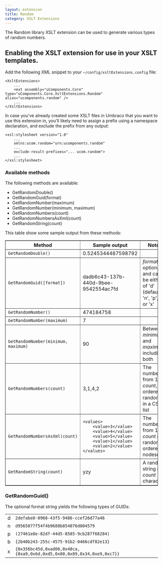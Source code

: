 ```yaml
---
layout: extension
title: Random
category: XSLT Extensions
---
```


The Random library XSLT extension can be used to generate various types of random numbers.

## Enabling the XSLT extension for use in your XSLT templates.

Add the following XML snippet to your `~/config/xsltExtensions.config` file:

	<XsltExtensions>
		...
		<ext assembly="uComponents.Core" type="uComponents.Core.XsltExtensions.Random" alias="ucomponents.random" />
		...
	</XsltExtensions>

In case you've already created some XSLT files in Umbraco that you want to use this extension in, you'll likely need
to assign a prefix using a namespace declaration, and exclude the prefix from any output:

	<xsl:stylesheet version="1.0"
		...
		xmlns:ucom.random="urn:ucomponents.random"
		...
		exclude-result-prefixes="... ucom.random">
		...
	</xsl:stylesheet>


### Available methods

The following methods are available:

* GetRandomDouble()
* GetRandomGuid(format)
* GetRandomNumber(maximum)
* GetRandomNumber(minimum, maximum)
* GetRandomNumbers(count)
* GetRandomNumbersAsXml(count)
* GetRandomString(count)

This table show some sample output from these methods:

<table border="1" cellspacing="5" cellpadding="5">
	<tr>
		<th>Method</th><th>Sample output</th><th>Notes</th>
	</tr>
	<tr>
		<td><code>GetRandomDouble()</code></td>
		<td>0.5245344487598792</td>
		<td></td>
	</tr>
	<tr>
		<td><code>GetRandomGuid([format])</code></td>
		<td>dadb6c43-137b-440d-9bee-9542554ac7fd</td>
		<td>
			<var>format</var> is optional and can be either of 'd' (default), 'n', 'p', 'b', or 'x'
		</td>
	</tr>
	<tr>
		<td><code>GetRandomNumber()</code></td>
		<td>474184758</td>
		<td></td>
	</tr>
	<tr>
		<td><code>GetRandomNumber(maximum)</code></td>
		<td>7</td>
		<td></td>
	</tr>
	<tr>
		<td><code>GetRandomNumber(minimum, maximum)</code></td>
		<td>90</td>
		<td>Between <var>minimum</var> and <var>maximum</var>, including both</td>
	</tr>
	<tr>
		<td><code>GetRandomNumbers(count)</code></td>
		<td>3,1,4,2</td>
		<td>The numbers from 1 to <var>count</var>, ordered randomly in a CSV list</td>
	</tr>
	<tr>
		<td><code>GetRandomNumbersAsXml(count)</code></td>
		<td>
<pre><code>&lt;values&gt;
	&lt;value&gt;3&lt;/value&gt;
	&lt;value&gt;4&lt;/value&gt;
	&lt;value&gt;5&lt;/value&gt;
	&lt;value&gt;1&lt;/value&gt;
	&lt;value&gt;2&lt;/value&gt;
&lt;/values&gt;
</code></pre>
</td>
		<td>The numbers from 1 to <var>count</var> as a randomly ordered nodeset</td>
	</tr>
	<tr>
		<td><code>GetRandomString(count)</code></td>
		<td>yzy</td>
		<td>A random string of <var>count</var> characters</td>
	</tr>
</table>


### GetRandomGuid()

The optional format string yields the following types of GUIDs:

<table>
	<tr><td>d</td><td><code>2defabe0-0968-43f5-9486-ccef26d77a46</code></td></tr>
	<tr><td>n</td><td><code>d9565077f54f4b9688b854076d004579</code></td></tr>
	<tr><td>p</td><td><code>(27461e8e-82df-44d5-8585-9cb287f68284)</code></td></tr>
	<tr><td>b</td><td><code>{2b40b243-255c-4575-91b2-0466cdf82e13}</code></td></tr>
	<tr><td>x</td><td><code>{0x356bc45d,0xad00,0x48ca,{0xa9,0x6d,0xd5,0x00,0x89,0x34,0xe9,0xc7}}</code></td></tr>
</table>
